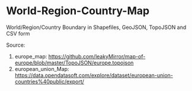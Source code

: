 # World-Region-Country-Map
 World/Region/Country Boundary in Shapefiles, GeoJSON, TopoJSON and CSV form

Source: 
1. europe_map: https://github.com/leakyMirror/map-of-europe/blob/master/TopoJSON/europe.topojson
2. european_union_Map: https://data.opendatasoft.com/explore/dataset/european-union-countries%40public/export/
